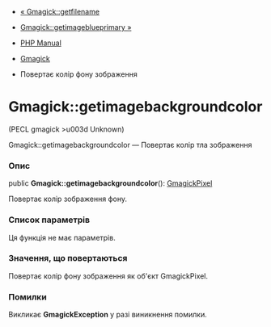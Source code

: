 - [« Gmagick::getfilename](gmagick.getfilename.md)
- [Gmagick::getimageblueprimary »](gmagick.getimageblueprimary.md)

- [PHP Manual](index.md)
- [Gmagick](class.gmagick.md)
- Повертає колір фону зображення

# Gmagick::getimagebackgroundcolor

(PECL gmagick \>u003d Unknown)

Gmagick::getimagebackgroundcolor — Повертає колір тла зображення

### Опис

public **Gmagick::getimagebackgroundcolor**():
[GmagickPixel](class.gmagickpixel.md)

Повертає колір зображення фону.

### Список параметрів

Ця функція не має параметрів.

### Значення, що повертаються

Повертає колір фону зображення як об'єкт GmagickPixel.

### Помилки

Викликає **GmagickException** у разі виникнення помилки.
